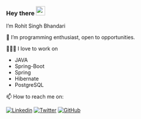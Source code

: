 
### Hey there <img src="https://media.giphy.com/media/hvRJCLFzcasrR4ia7z/giphy.gif" width="25px">

I’m Rohit Singh Bhandari

🔭 I’m programming enthusiast, open to opportunities.


👨🏾‍💻 I love to work on
  * JAVA
  * Spring-Boot
  * Spring
  * Hibernate
  * PostgreSQL
  
📫 How to reach me  on:


[![Linkedin](https://img.shields.io/badge/-LinkedIn-0073b1?style=social&logo=Linkedin&https://www.linkedin.com/in//)](https://www.linkedin.com/in/rohit-singh-bhandari-473070237)
[![Twitter](https://img.shields.io/twitter/follow/rohuu99022?style=social)](https://twitter.com/rohuu99022)
[![GitHub](https://img.shields.io/github/followers/Rohuu?label=follow&style=social)](https://github.com/Rohuu)




<!---
Rohuu/Rohuu is a ✨ special ✨ repository because its `README.md` (this file) appears on your GitHub profile.
You can click the Preview link to take a look at your changes.
--->
